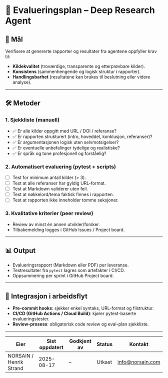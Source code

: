 # 📝 Evalueringsplan – Deep Research Agent

## 🎯 Mål
Verifisere at genererte rapporter og resultater fra agentene oppfyller krav til:
- **Kildekvalitet** (troværdige, transparente og etterprøvbare kilder).
- **Konsistens** (sammenhengende og logisk struktur i rapporter).
- **Handlingsbarhet** (resultatene kan brukes til beslutning eller videre analyse).

---

## 🛠️ Metoder

### 1. Sjekkliste (manuell)
- ✅ Er alle kilder oppgitt med URL / DOI / referanse?
- ✅ Er rapporten strukturert (intro, hoveddel, konklusjon, referanser)?
- ✅ Er argumentasjonen logisk uten selvmotsigelser?
- ✅ Er eventuelle anbefalinger tydelige og realistiske?
- ✅ Er språk og tone profesjonell og forståelig?

### 2. Automatisert evaluering (pytest + scripts)
- [ ] Test for minimum antall kilder (> 3).
- [ ] Test at alle referanser har gyldig URL-format.
- [ ] Test at Markdown validerer uten feil.
- [ ] Test at nøkkelord/tema faktisk finnes i rapporten.
- [ ] Test at rapporten ikke inneholder tomme seksjoner.

### 3. Kvalitative kriterier (peer review)
- Review av minst én annen utvikler/forsker.
- Tilbakemelding logges i GitHub Issues / Project board.

---

## 📊 Output
- Evalueringsrapport (Markdown eller PDF) per leveranse.
- Testresultater fra `pytest` lagres som artefakter i CI/CD.
- Oppsummering per sprint i GitHub Project board.

---

## 🔄 Integrasjon i arbeidsflyt
- **Pre-commit hooks**: sjekker enkel syntaks, URL-format og filstruktur.
- **CI/CD (GitHub Actions / Cloud Build)**: kjører pytest-baserte evalueringstester.
- **Review-prosess**: obligatorisk code review og eval-plan sjekkliste.

---

| Eier | Sist oppdatert | Godkjent av | Status | Kontakt |
|---|---|---|---|---|
| NORSAIN / Henrik Strand | 2025-08-17 | – | Utkast | info@norsain.com |
